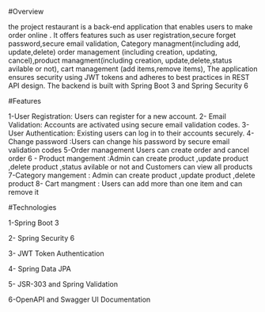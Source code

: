 #Overview

the project restaurant is a back-end application that enables users to make order online . It offers features such as user registration,secure forget password,secure email validation,
Category managment(including add, update,delete)
order management (including creation, updating, cancel),product managment(including creation, update,delete,status avilable or not),
cart management (add items,remove items), The application ensures security using JWT tokens and adheres to best practices in REST API design.
The backend is built with Spring Boot 3 and Spring Security 6

#Features

1-User Registration: Users can register for a new account.
2- Email Validation: Accounts are activated using secure email validation codes.
3- User Authentication: Existing users can log in to their accounts securely.
4-Change password :Users can change his password by secure email validation codes
5-Order management Users can create order and cancel order 
6 - Product mangement :Admin can create product ,update product ,delete product ,status avilable or not
and Customers can view all products
7-Category mangement : Admin can create product ,update product ,delete product
8- Cart mangment : Users can add more than one item and can remove it

#Technologies

1-Spring Boot 3

2- Spring Security 6

3- JWT Token Authentication

4- Spring Data JPA

5- JSR-303 and Spring Validation 

6-OpenAPI and Swagger UI Documentation

